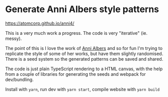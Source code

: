 # Generate Anni Albers style patterns

https://atomcorp.github.io/anni4/

This is a very much work a progress. The code is very "iterative" (ie. messy).

The point of this is I love the work of [Anni Albers](https://en.wikipedia.org/wiki/Anni_Albers) and so for fun I'm trying to replicate the style of some of her works, but have them slightly randomised. There is a seed system so the generated patterns can be saved and shared.

The code is just plain TypeScript rendering to a HTML canvas, with the help from a couple of libraries for generating the seeds and webpack for dev/bundling.

Install with `yarn`, run dev with `yarn start`, compile website with `yarn build`
